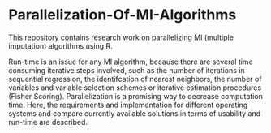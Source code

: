 # Parallelization-Of-MI-Algorithms
This repository contains research work on parallelizing MI (multiple imputation) algorithms using R.

Run-time is an issue for any MI algorithm, because there are several time
consuming iterative steps involved, such as the number of iterations in
sequential regression, the identifcation of nearest neighbors, the number of
variables and variable selection schemes or iterative estimation procedures
(Fisher Scoring). Parallelization is a promising way to decrease computation time. Here,
the requirements and implementation for different operating 
systems and compare currently available solutions in terms of usability
and run-time are described.